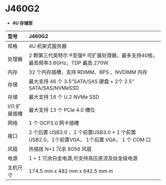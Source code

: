 # **J460G2**

- **4U 存储型**

|型号 |J460G2 |
| :---------| :--------------|
|规格 | 4U 机架式服务器|
|处理器 | 2 颗第三代英特尔 ®至强® 可扩展处理器，最多支持40核，最高频率3.6GHz，TDP 最高 270W |
|内存   | 32 个内存插槽，支持 RDIMM、BPS 、NVDIMM 内存|
|存储   | 最大支持 46 个 3.5”SATA/SAS 硬盘 + 2个 2.5” SATA/SAS/NVMeSSD|
|存储  |最大支持 16 个 U.2 NVMe SSD|
| I/O 扩展插槽 | 最大支持 13 个 PCle 4.0 槽位 |
|网络 | 1 个 OCP3.0 网卡插槽|
|接口 | 2 个后置 USB3.0 ，1 个前置USB3.0 + 1 个前置 USB2.0，1个前置VGA， 1个后置 VGA， 1 个 COM 口    |
|风扇 | 热插拔 N+1 冗余 8056 风扇|
|电源 | 1 + 1 冗余白金电源,可支持高压直流及钛金级电源|
|主机尺寸 | 174.5 mm x 482 mm x 842.5 mm m|

